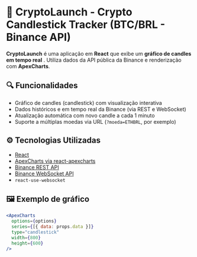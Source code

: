 # 🚀 CryptoLaunch - Crypto Candlestick Tracker (BTC/BRL - Binance API)

**CryptoLaunch** é uma aplicação em **React** que exibe um **gráfico de candles em tempo real** . Utiliza dados da API pública da Binance e renderização com **ApexCharts**.

## 🔍 Funcionalidades

- Gráfico de candles (candlestick) com visualização interativa
- Dados históricos e em tempo real da Binance (via REST e WebSocket)
- Atualização automática com novo candle a cada 1 minuto
- Suporte a múltiplas moedas via URL (`?moeda=ETHBRL`, por exemplo)

## ⚙️ Tecnologias Utilizadas

- [React](https://reactjs.org/)
- [ApexCharts via react-apexcharts](https://apexcharts.com/docs/react-charts/)
- [Binance REST API](https://binance-docs.github.io/apidocs/spot/en/#kline-candlestick-data)
- [Binance WebSocket API](https://binance-docs.github.io/apidocs/spot/en/#kline-candlestick-streams)
- `react-use-websocket`

## 🖼️ Exemplo de gráfico

```jsx
<ApexCharts
  options={options}
  series={[{ data: props.data }]}
  type="candlestick"
  width={800}
  height={600}
/>
